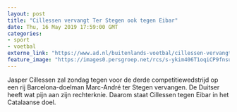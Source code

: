 ```yaml
---
layout: post
title: "Cillessen vervangt Ter Stegen ook tegen Eibar"
date: Thu, 16 May 2019 17:59:00 GMT
categories: 
- sport 
- voetbal 
externe_link: "https://www.ad.nl/buitenlands-voetbal/cillessen-vervangt-ter-stegen-ook-tegen-eibar~a468701d/"
feature_image: "https://images0.persgroep.net/rcs/s-ykim406T1oqiCP9fnsudmGkKM/diocontent/146432312/_fitwidth/400/?appId=21791a8992982cd8da851550a453bd7f&quality=0.7"
---
```


Jasper Cillessen zal zondag tegen voor de derde competitiewedstrijd op een rij Barcelona-doelman Marc-André ter Stegen vervangen. De Duitser heeft wat pijn aan zijn rechterknie. Daarom staat Cillessen tegen Eibar in het Catalaanse doel.
